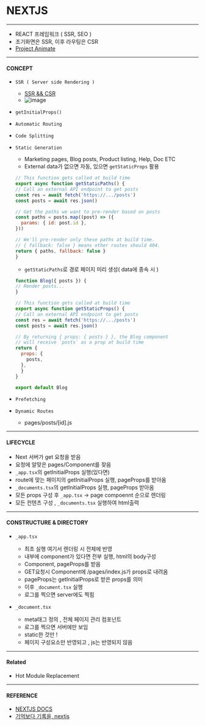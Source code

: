# NEXTJS

***

- REACT 프레임워크 ( SSR, SEO )
- 초기화면은 SSR, 이후 라우팅은 CSR
- [Project Animate](https://github.com/Songycs/Animate)

***

#### CONCEPT

* `SSR ( Server side Rendering )`

    - [SSR && CSR](https://github.com/Songycs/TIL_DEV/blob/master/SSR%20%26%26%20CSR.md)
    - ![image](https://miro.medium.com/max/1050/1*jJkEQpgZ8waQ5P-W5lhxuQ.png)

* `getInitialProps()`

* `Automatic Routing`

* `Code Splitting`

* `Static Generation`
  - Marketing pages, Blog posts, Product listing, Help, Doc ETC
  - External data가 없으면 자동, 있으면 `getStaticProps` 활용
  ```js
  // This function gets called at build time
  export async function getStaticPaths() {
  // Call an external API endpoint to get posts
  const res = await fetch('https://.../posts')
  const posts = await res.json()

  // Get the paths we want to pre-render based on posts
  const paths = posts.map((post) => ({
    params: { id: post.id },
  }))

  // We'll pre-render only these paths at build time.
  // { fallback: false } means other routes should 404.
  return { paths, fallback: false }
  }

  ```
  - `getStaticPaths`로 경로 페이지 미리 생성( data에 종속 시 )
  ```js
  function Blog({ posts }) {
  // Render posts...
  }

  // This function gets called at build time
  export async function getStaticProps() {
  // Call an external API endpoint to get posts
  const res = await fetch('https://.../posts')
  const posts = await res.json()

  // By returning { props: { posts } }, the Blog component
  // will receive `posts` as a prop at build time
  return {
    props: {
      posts,
    },
    }
  }

  export default Blog

  ```

* `Prefetching`

* `Dynamic Routes`
  - pages/posts/[id].js


***

#### LIFECYCLE

  - Next 서버가 get 요청을 받음
  - 요청에 알맞은 pages/Component를 찾음
  - `_app.tsx`의 getInitialProps 실행(있다면)
  - route에 맞는 페이지의 getInitialProps 실행, pageProps를 받아옴
  - `_documents.tsx`의 getInitialProps 실행, pageProps 받아옴
  - 모든 props 구성 후 `_app.tsx` -> page compoennt 순으로 렌더링
  - 모든 컨텐츠 구성 , `_documents.tsx` 실행하여 html출력

***

#### CONSTRUCTURE & DIRECTORY

  - `_app.tsx`
    - 최초 실행 여기서 렌더링 시 전체에 반영
    - 내부에 component가 있다면 전부 실행, html의 body구성
    - Component, pageProps를 받음
    - GET요청시 Component에 /pages/index.js가 props로 내려옴
    - pageProps는 getInitialProps로 받은 props를 의미
    - 이후 `_document.tsx` 실행
    - 로그를 찍으면 server에도 찍힘

  - `_document.tsx`
    - meta태그 정의 , 전체 페이지 관리 컴포넌트
    - 로그를 찍으면 서버에만 보임
    - static한 것만 !
    - 페이지 구성요소만 반영되고 , js는 반영되지 않음

***

#### Related

  - Hot Module Replacement

***

#### REFERENCE

- [NEXTJS DOCS](https://nextjs.org/)
- [기억보다 기록을, nextjs](https://kyounghwan01.github.io/blog/React/next/basic/#getinitialprops-%E1%84%85%E1%85%B3%E1%86%AF-%E1%84%90%E1%85%A9%E1%86%BC%E1%84%92%E1%85%A2-%E1%84%8F%E1%85%A5%E1%86%B7%E1%84%91%E1%85%A9%E1%84%82%E1%85%A5%E1%86%AB%E1%84%90%E1%85%B3%E1%84%8B%E1%85%A6-%E1%84%83%E1%85%A6%E1%84%8B%E1%85%B5%E1%84%90%E1%85%A5-%E1%84%87%E1%85%A9%E1%84%82%E1%85%A2%E1%84%80%E1%85%B5)